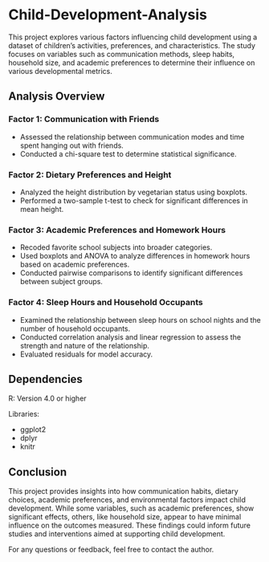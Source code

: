 # Child-Development-Analysis

This project explores various factors influencing child development using a dataset of children’s activities, preferences, and characteristics. The study focuses on variables such as communication methods, sleep habits, household size, and academic preferences to determine their influence on various developmental metrics.

## Analysis Overview

### Factor 1: Communication with Friends
- Assessed the relationship between communication modes and time spent hanging out with friends.
- Conducted a chi-square test to determine statistical significance.

### Factor 2: Dietary Preferences and Height

- Analyzed the height distribution by vegetarian status using boxplots.
- Performed a two-sample t-test to check for significant differences in mean height.

### Factor 3: Academic Preferences and Homework Hours

- Recoded favorite school subjects into broader categories.
- Used boxplots and ANOVA to analyze differences in homework hours based on academic preferences.
- Conducted pairwise comparisons to identify significant differences between subject groups.

### Factor 4: Sleep Hours and Household Occupants

- Examined the relationship between sleep hours on school nights and the number of household occupants.
- Conducted correlation analysis and linear regression to assess the strength and nature of the relationship.
- Evaluated residuals for model accuracy.



## Dependencies

R: Version 4.0 or higher

Libraries:
  - ggplot2
  - dplyr
  - knitr


## Conclusion

This project provides insights into how communication habits, dietary choices, academic preferences, and environmental factors impact child development. While some variables, such as academic preferences, show significant effects, others, like household size, appear to have minimal influence on the outcomes measured. These findings could inform future studies and interventions aimed at supporting child development.

For any questions or feedback, feel free to contact the author.
